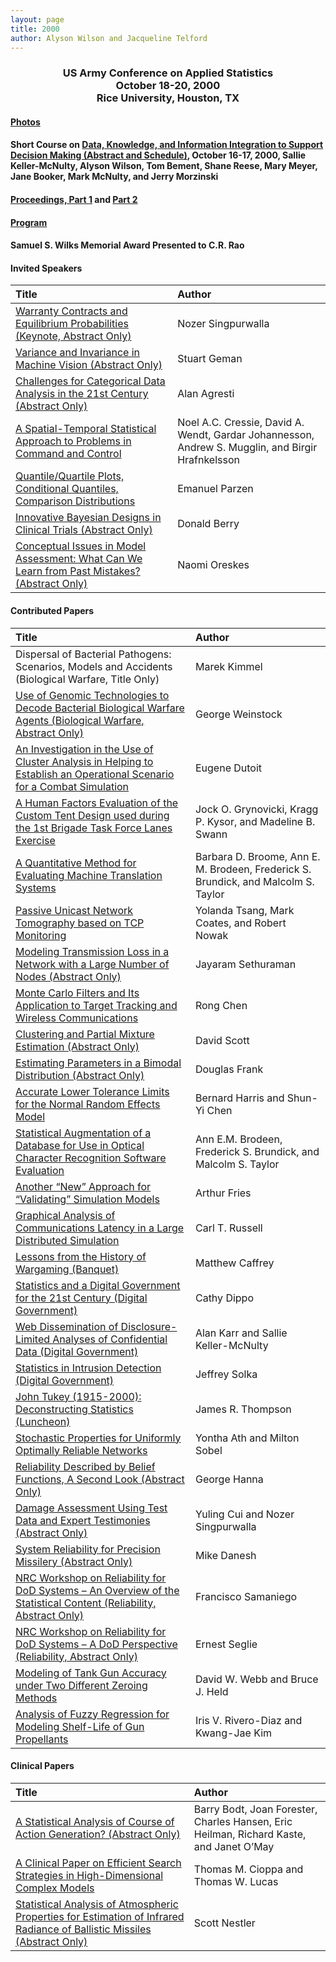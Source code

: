 ```yaml
---
layout: page
title: 2000
author: Alyson Wilson and Jacqueline Telford
---
```

<div align="center"><h3>US Army Conference on Applied Statistics<br>
October 18-20, 2000<br>
Rice University, Houston, TX</h3></div>


#### [Photos](https://alysongwilson.github.io/ACAS/DOE5/2000.pdf)

#### Short Course on [Data, Knowledge, and Information Integration to Support Decision Making (Abstract and Schedule)](https://alysongwilson.github.io/ACAS/DOE5/ACAS06.pdf#page=1), October 16-17, 2000, Sallie Keller-McNulty, Alyson Wilson, Tom Bement, Shane Reese, Mary Meyer, Jane Booker, Mark McNulty, and Jerry Morzinski

#### [Proceedings, Part 1](https://alysongwilson.github.io/ACAS/DOE5/ACAS06_Part1.pdf#page=i) and [Part 2](https://alysongwilson.github.io/ACAS/DOE5/ACAS06_Part2.pdf#page=1)

#### [Program](https://alysongwilson.github.io/ACAS/DOE5/program00)

#### Samuel S. Wilks Memorial Award Presented to C.R. Rao


#### Invited Speakers

| Title | Author |
| :--- | :--- |
| [Warranty Contracts and Equilibrium Probabilities (Keynote, Abstract Only)](https://alysongwilson.github.io/ACAS/DOE5/ACAS06.pdf#page=3) | Nozer Singpurwalla |
| [Variance and Invariance in Machine Vision (Abstract Only)](https://alysongwilson.github.io/ACAS/DOE5/ACAS06.pdf#page=3) | Stuart Geman |
| [Challenges for Categorical Data Analysis in the 21st Century (Abstract Only)](https://alysongwilson.github.io/ACAS/DOE5/ACAS06.pdf#page=169) | Alan Agresti |
| [A Spatial-Temporal Statistical Approach to Problems in Command and Control](https://alysongwilson.github.io/ACAS/DOE5/ACAS06.pdf#page=170) | Noel A.C. Cressie, David A. Wendt, Gardar Johannesson, Andrew S. Mugglin, and Birgir Hrafnkelsson |
| [Quantile/Quartile Plots, Conditional Quantiles, Comparison Distributions](https://alysongwilson.github.io/ACAS/DOE5/ACAS06.pdf#page=214) | Emanuel Parzen |
| [Innovative Bayesian Designs in Clinical Trials (Abstract Only)](https://alysongwilson.github.io/ACAS/DOE5/ACAS06.pdf#page=224) | Donald Berry |
| [Conceptual Issues in Model Assessment: What Can We Learn from Past Mistakes? (Abstract Only)](https://alysongwilson.github.io/ACAS/DOE5/ACAS06.pdf#page=260) | Naomi Oreskes |


#### Contributed Papers

| Title | Author |
| :--- | :--- |
| Dispersal of Bacterial Pathogens: Scenarios, Models and Accidents (Biological Warfare, Title Only) | Marek Kimmel |
| [Use of Genomic Technologies to Decode Bacterial Biological Warfare Agents (Biological Warfare, Abstract Only)](https://alysongwilson.github.io/ACAS/DOE5/ACAS06.pdf#page=3) | George Weinstock |
| [An Investigation in the Use of Cluster Analysis in Helping to Establish an Operational Scenario for a Combat Simulation](https://alysongwilson.github.io/ACAS/DOE5/ACAS06.pdf#page=5) | Eugene Dutoit |
| [A Human Factors Evaluation of the Custom Tent Design used during the 1st Brigade Task Force Lanes Exercise](https://alysongwilson.github.io/ACAS/DOE5/ACAS06.pdf#page=9) | Jock O. Grynovicki, Kragg P. Kysor, and Madeline B. Swann |
| [A Quantitative Method for Evaluating Machine Translation Systems](https://alysongwilson.github.io/ACAS/DOE5/ACAS06.pdf#page=78) | Barbara D. Broome, Ann E. M. Brodeen, Frederick S. Brundick, and Malcolm S. Taylor |
| [Passive Unicast Network Tomography based on TCP Monitoring](https://alysongwilson.github.io/ACAS/DOE5/ACAS06.pdf#page=87) | Yolanda Tsang, Mark Coates, and Robert Nowak |
| [Modeling Transmission Loss in a Network with a Large Number of Nodes (Abstract Only)](https://alysongwilson.github.io/ACAS/DOE5/ACAS06.pdf#page=99) | Jayaram Sethuraman |
| [Monte Carlo Filters and Its Application to Target Tracking and Wireless Communications](https://alysongwilson.github.io/ACAS/DOE5/ACAS06.pdf#page=100) | Rong Chen |
| [Clustering and Partial Mixture Estimation (Abstract Only)](https://alysongwilson.github.io/ACAS/DOE5/ACAS06.pdf#page=120) | David Scott |
| [Estimating Parameters in a Bimodal Distribution (Abstract Only)](https://alysongwilson.github.io/ACAS/DOE5/ACAS06.pdf#page=120) | Douglas Frank |
| [Accurate Lower Tolerance Limits for the Normal Random Effects Model](https://alysongwilson.github.io/ACAS/DOE5/ACAS06.pdf#page=121) | Bernard Harris and Shun-Yi Chen |
| [Statistical Augmentation of a Database for Use in Optical Character Recognition Software Evaluation](https://alysongwilson.github.io/ACAS/DOE5/ACAS06.pdf#page=137) | Ann E.M. Brodeen, Frederick S. Brundick, and Malcolm S. Taylor |
| [Another “New” Approach for “Validating” Simulation Models](https://alysongwilson.github.io/ACAS/DOE5/ACAS06.pdf#page=148) | Arthur Fries |
| [Graphical Analysis of Communications Latency in a Large Distributed Simulation](https://alysongwilson.github.io/ACAS/DOE5/ACAS06.pdf#page=156) | Carl T. Russell |
| [Lessons from the History of Wargaming (Banquet)](https://alysongwilson.github.io/ACAS/DOE5/ACAS06.pdf#page=169) | Matthew Caffrey |
| [Statistics and a Digital Government for the 21st Century (Digital Government)](https://alysongwilson.github.io/ACAS/DOE5/ACAS06.pdf#page=191) | Cathy Dippo |
| [Web Dissemination of Disclosure-Limited Analyses of Confidential Data (Digital Government)](https://alysongwilson.github.io/ACAS/DOE5/ACAS06.pdf#page=191) | Alan Karr and Sallie Keller-McNulty |
| [Statistics in Intrusion Detection (Digital Government)](https://alysongwilson.github.io/ACAS/DOE5/ACAS06.pdf#page=191) | Jeffrey Solka |
| [John Tukey (1915-2000): Deconstructing Statistics (Luncheon)](https://alysongwilson.github.io/ACAS/DOE5/ACAS06.pdf#page=193) | James R. Thompson |
| [Stochastic Properties for Uniformly Optimally Reliable Networks](https://alysongwilson.github.io/ACAS/DOE5/ACAS06.pdf#page=209) | Yontha Ath and Milton Sobel |
| [Reliability Described by Belief Functions, A Second Look (Abstract Only)](https://alysongwilson.github.io/ACAS/DOE5/ACAS06.pdf#page=210) | George Hanna |
| [Damage Assessment Using Test Data and Expert Testimonies (Abstract Only)](https://alysongwilson.github.io/ACAS/DOE5/ACAS06.pdf#page=211) | Yuling Cui and Nozer Singpurwalla |
| [System Reliability for Precision Missilery (Abstract Only)](https://alysongwilson.github.io/ACAS/DOE5/ACAS06.pdf#page=211) | Mike Danesh |
| [NRC Workshop on Reliability for DoD Systems – An Overview of the Statistical Content (Reliability, Abstract Only)](https://alysongwilson.github.io/ACAS/DOE5/ACAS06.pdf#page=211) | Francisco Samaniego |
| [NRC Workshop on Reliability for DoD Systems – A DoD Perspective (Reliability, Abstract Only)](https://alysongwilson.github.io/ACAS/DOE5/ACAS06.pdf#page=211) | Ernest Seglie |
| [Modeling of Tank Gun Accuracy under Two Different Zeroing Methods](https://alysongwilson.github.io/ACAS/DOE5/ACAS06.pdf#page=225) | David W. Webb and Bruce J. Held |
| [Analysis of Fuzzy Regression for Modeling Shelf-Life of Gun Propellants](https://alysongwilson.github.io/ACAS/DOE5/ACAS06.pdf#page=240) | Iris V. Rivero-Diaz and Kwang-Jae Kim |


#### Clinical Papers

| Title | Author |
| :--- | :--- |
| [A Statistical Analysis of Course of Action Generation? (Abstract Only)](https://alysongwilson.github.io/ACAS/DOE5/ACAS06.pdf#page=204) | Barry Bodt, Joan Forester, Charles Hansen, Eric Heilman, Richard Kaste, and Janet O’May |
| [A Clinical Paper on Efficient Search Strategies in High-Dimensional Complex Models](https://alysongwilson.github.io/ACAS/DOE5/ACAS06.pdf#page=205) | Thomas M. Cioppa and Thomas W. Lucas |
| [Statistical Analysis of Atmospheric Properties for Estimation of Infrared Radiance of Ballistic Missiles (Abstract Only)](https://alysongwilson.github.io/ACAS/DOE5/ACAS06.pdf#page=209) | Scott Nestler |
